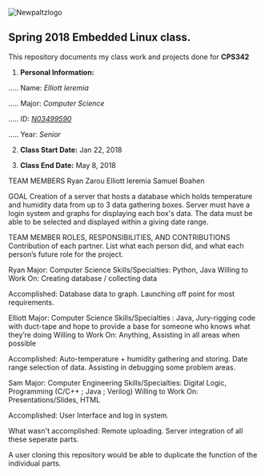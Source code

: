 ![Newpaltzlogo](https://www.newpaltz.edu/media/identity/logos/newpaltzlogo.jpg "NP logo")

__Spring 2018 Embedded Linux class.__
----------------------------------
This repository documents my class work and projects done for **CPS342**
  1.  **Personal Information:**

..... Name: *Elliott Ieremia*

..... Major: *Computer Science*

..... ID: *[N03499590](https://github.com/N03499590)*

..... Year: *Senior*

   2. __Class Start Date:__ Jan 22, 2018

   3. __Class End Date:__ May 8, 2018

TEAM MEMBERS
Ryan Zarou 
Elliott Ieremia
Samuel Boahen 

GOAL
Creation of a server that hosts a database which holds temperature and humidity data from up to 3 data gathering boxes.
Server must have a login system and graphs for displaying each box's data.  The data must be able to be selected and displayed within a giving date range.


TEAM MEMBER ROLES, RESPONSIBILITIES, AND CONTRIBUTIONS
Contribution of each partner. List what each person did, and what each person’s future role for the project.


Ryan
Major:                     		Computer Science
Skills/Specialties:                 	Python, Java
Willing to Work On:                 	Creating database / collecting data

Accomplished:					Database data to graph.  Launching off point for most requirements.


Elliott
Major:                     		Computer Science
Skills/Specialties :                	Java, Jury-rigging code with duct-tape and 
                                      hope to provide a base for someone who knows what they’re doing
Willing to Work On:                 	Anything, Assisting in all areas when possible

Accomplished:					Auto-temperature + humidity gathering and storing.  Date range selection of data.
                      Assisting in debugging some problem areas.


Sam
Major:                     		Computer Engineering
Skills/Specialties:                 Digital Logic, Programming (C/C++ ; Java ; Verilog)
Willing to Work On:                	Presentations/Slides, HTML

Accomplished:					User Interface and log in system.



What wasn't accomplished:			Remote uploading.  Server integration of all these seperate parts.

A user cloning this repository would be able to duplicate the function of the individual parts.
